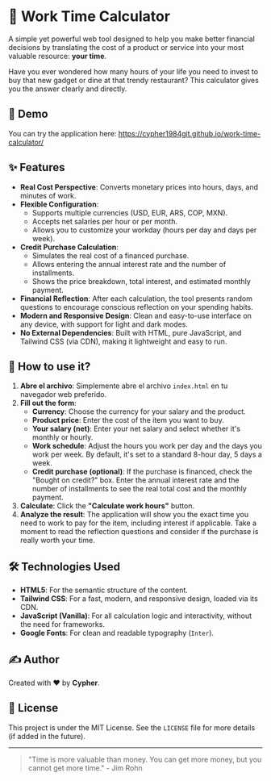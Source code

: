 # 🧮 Work Time Calculator

A simple yet powerful web tool designed to help you make better financial decisions by translating the cost of a product or service into your most valuable resource: **your time**.

Have you ever wondered how many hours of your life you need to invest to buy that new gadget or dine at that trendy restaurant? This calculator gives you the answer clearly and directly.

## 🌟 Demo

You can try the application here: https://cypher1984git.github.io/work-time-calculator/

## ✨ Features

- **Real Cost Perspective**: Converts monetary prices into hours, days, and minutes of work.
- **Flexible Configuration**:
    - Supports multiple currencies (USD, EUR, ARS, COP, MXN).
    - Accepts net salaries per hour or per month.
    - Allows you to customize your workday (hours per day and days per week).
- **Credit Purchase Calculation**:
    - Simulates the real cost of a financed purchase.
    - Allows entering the annual interest rate and the number of installments.
    - Shows the price breakdown, total interest, and estimated monthly payment.
- **Financial Reflection**: After each calculation, the tool presents random questions to encourage conscious reflection on your spending habits.
- **Modern and Responsive Design**: Clean and easy-to-use interface on any device, with support for light and dark modes.
- **No External Dependencies**: Built with HTML, pure JavaScript, and Tailwind CSS (via CDN), making it lightweight and easy to run.

## 🚀 How to use it?

1.  **Abre el archivo**: Simplemente abre el archivo `index.html` en tu navegador web preferido.
2.  **Fill out the form**:
    - **Currency**: Choose the currency for your salary and the product.
    - **Product price**: Enter the cost of the item you want to buy.
    - **Your salary (net)**: Enter your net salary and select whether it's monthly or hourly.
    - **Work schedule**: Adjust the hours you work per day and the days you work per week. By default, it's set to a standard 8-hour day, 5 days a week.
    - **Credit purchase (optional)**: If the purchase is financed, check the "Bought on credit?" box. Enter the annual interest rate and the number of installments to see the real total cost and the monthly payment.
3.  **Calculate**: Click the **"Calculate work hours"** button.
4.  **Analyze the result**: The application will show you the exact time you need to work to pay for the item, including interest if applicable. Take a moment to read the reflection questions and consider if the purchase is really worth your time.

## 🛠️ Technologies Used

- **HTML5**: For the semantic structure of the content.
- **Tailwind CSS**: For a fast, modern, and responsive design, loaded via its CDN.
- **JavaScript (Vanilla)**: For all calculation logic and interactivity, without the need for frameworks.
- **Google Fonts**: For clean and readable typography (`Inter`).

## ✍️ Author

Created with ❤️ by **Cypher**.

## 📄 License

This project is under the MIT License. See the `LICENSE` file for more details (if added in the future).

---

> "Time is more valuable than money. You can get more money, but you cannot get more time." - Jim Rohn